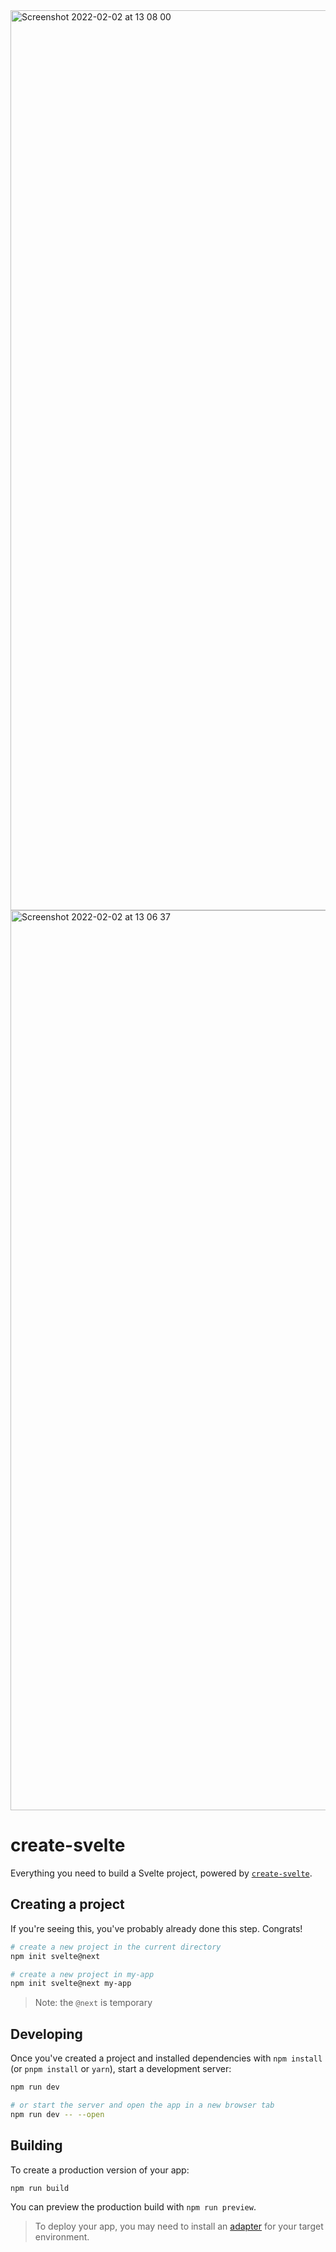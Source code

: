 <img width="1440" alt="Screenshot 2022-02-02 at 13 08 00" src="https://user-images.githubusercontent.com/805070/152159755-4e1ba8e6-d943-4a96-96cd-b7e145d85e84.png">

<img width="1440" alt="Screenshot 2022-02-02 at 13 06 37" src="https://user-images.githubusercontent.com/805070/152159617-5750195e-064d-4fe4-b1b5-447739fb7987.png">

# create-svelte

Everything you need to build a Svelte project, powered by [`create-svelte`](https://github.com/sveltejs/kit/tree/master/packages/create-svelte).

## Creating a project

If you're seeing this, you've probably already done this step. Congrats!

```bash
# create a new project in the current directory
npm init svelte@next

# create a new project in my-app
npm init svelte@next my-app
```

> Note: the `@next` is temporary

## Developing

Once you've created a project and installed dependencies with `npm install` (or `pnpm install` or `yarn`), start a development server:

```bash
npm run dev

# or start the server and open the app in a new browser tab
npm run dev -- --open
```

## Building

To create a production version of your app:

```bash
npm run build
```

You can preview the production build with `npm run preview`.

> To deploy your app, you may need to install an [adapter](https://kit.svelte.dev/docs#adapters) for your target environment.

